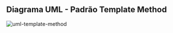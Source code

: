 ## Diagrama UML - Padrão Template Method
![uml-template-method](https://github.com/marcusviniciux1/aaes-template-method/assets/63192965/4afba78c-0005-47c1-bae6-8144b41e7304)
